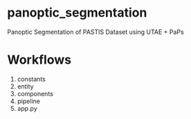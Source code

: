 # panoptic_segmentation
Panoptic Segmentation of PASTIS Dataset using UTAE + PaPs

# Workflows

1. constants
2. entity
3. components
4. pipeline
5. app.py
